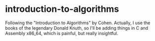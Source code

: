 # introduction-to-algorithms
Following the "Introduction to Algorithms" by Cohen. Actually, I use the books of the legendary Donald Knuth, so I'll be adding things in C and Assembly x86_64, which is painful, but really insightful. 
